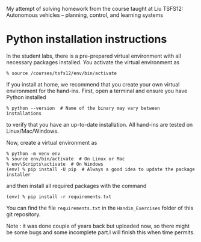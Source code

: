 My attempt of solving homework from the course taught at Liu TSFS12: Autonomous vehicles – planning, control, and learning systems


# Python installation instructions

In the student labs, there is a pre-prepared virtual environment with all necessary packages installed. You activate the virtual environment as
```
% source /courses/tsfs12/env/bin/activate
```
If you install at home, we recommend that you create your own virtual environment for the hand-ins. First, open a terminal and ensure you have Python installed
```
% python --version  # Name of the binary may vary between installations
```
to verify that you have an up-to-date installation. All hand-ins are tested on Linux/Mac/Windows.

Now, create a virtual environment as
```
% python -m venv env
% source env/bin/activate  # On Linux or Mac
% env\Scripts\activate  # On Windows
(env) % pip install -U pip  # Always a good idea to update the package installer
```
and then install all required packages with the command
```
(env) % pip install -r requirements.txt
``` 
You can find the file ```requirements.txt``` in the ```Handin_Exercises``` folder of this git repository.




Note : it was done couple of years back but uploaded now, so there might be some bugs and some incomplete part.I will finish this when time permits.
